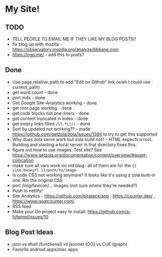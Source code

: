 # My Site!

## TODO

- TELL PEOPLE TO EMAIL ME IF THEY LIKE MY BLOG POSTS!!
- fix blog up with mozilla - https://observatory.mozilla.org/analyze/bbkane.com
- https://ogp.me/ - add this to posts?

## Done

- Use page.relative_path to add "Edit on Github" link (wish I could use current_path)
- get word count - done
- port mds - done
- Get Google Site-Analytics working - done
- get root page working - done
- get code blocks not one-liners - done
- get content truncated in index - done
- get empty links filled `/\[.*\]()` - done
- Sort by updated not working?? - made https://github.com/getzola/zola/issues/1384 to try to get this supported
- Why does zola serve work but zola build not? - HTML expects a root. Building and starting a local server in that directory fixes this.
- figure out how to use images. Test site? See https://www.getzola.org/documentation/content/overview/#asset-colocation
- make sure all vars work on old blog- all of them are for the `{{ site.baseurl }}/path/to/image`
- Is code CSS not working anymore? It looks like it's using a zola built-in one. Rm the original CSS
- port /img/favicon/... images (not sure where they're needed?)
- Push to netlify!
- Site Analytics - https://github.com/piratepx/app , https://counter.dev/ , https://www.goatcounter.com/
- RSS feed
- Make your Go project easy to install: https://github.com/a-h/templ/issues/10

## Blog Post Ideas

- json vs dhall (functional) vs jsonnet (OO) vs CUE (graph)
- Favorite android apps/mac apps
